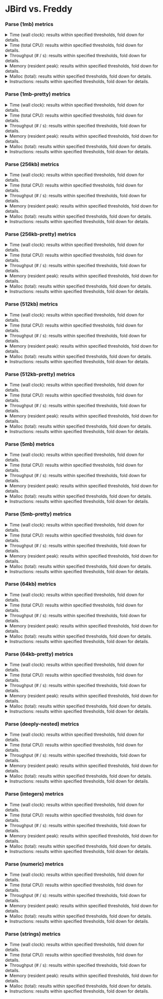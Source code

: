 # JBird vs. Freddy

### Parse (1mb) metrics

<details><summary>Time (wall clock): results within specified thresholds, fold down for details.</summary>
<p>

|         Time (wall clock) (μs) *         |        p0 |       p25 |       p50 |       p75 |       p90 |       p99 |      p100 |   Samples |
|:----------------------------------------:|----------:|----------:|----------:|----------:|----------:|----------:|----------:|----------:|
|                  freddy                  |      3036 |      3301 |      3326 |      3379 |      3469 |      4116 |      4525 |       293 |
|                  jbird                   |      1871 |      2059 |      2079 |      2114 |      2171 |      2601 |      3233 |       466 |
|                    Δ                     |     -1165 |     -1242 |     -1247 |     -1265 |     -1298 |     -1515 |     -1292 |       173 |
|              Improvement %               |        38 |        38 |        37 |        37 |        37 |        37 |        29 |       173 |

<p>
</details>

<details><summary>Time (total CPU): results within specified thresholds, fold down for details.</summary>
<p>

|         Time (total CPU) (μs) *          |        p0 |       p25 |       p50 |       p75 |       p90 |       p99 |      p100 |   Samples |
|:----------------------------------------:|----------:|----------:|----------:|----------:|----------:|----------:|----------:|----------:|
|                  freddy                  |      3037 |      3305 |      3328 |      3383 |      3478 |      4119 |      4530 |       293 |
|                  jbird                   |      1873 |      2062 |      2082 |      2116 |      2173 |      2603 |      3238 |       466 |
|                    Δ                     |     -1164 |     -1243 |     -1246 |     -1267 |     -1305 |     -1516 |     -1292 |       173 |
|              Improvement %               |        38 |        38 |        37 |        37 |        38 |        37 |        29 |       173 |

<p>
</details>

<details><summary>Throughput (# / s): results within specified thresholds, fold down for details.</summary>
<p>

|          Throughput (# / s) (#)          |        p0 |       p25 |       p50 |       p75 |       p90 |       p99 |      p100 |   Samples |
|:----------------------------------------:|----------:|----------:|----------:|----------:|----------:|----------:|----------:|----------:|
|                  freddy                  |       329 |       303 |       301 |       296 |       288 |       243 |       221 |       293 |
|                  jbird                   |       534 |       486 |       481 |       473 |       461 |       385 |       309 |       466 |
|                    Δ                     |       205 |       183 |       180 |       177 |       173 |       142 |        88 |       173 |
|              Improvement %               |        62 |        60 |        60 |        60 |        60 |        58 |        40 |       173 |

<p>
</details>

<details><summary>Memory (resident peak): results within specified thresholds, fold down for details.</summary>
<p>

|        Memory (resident peak) (M)        |        p0 |       p25 |       p50 |       p75 |       p90 |       p99 |      p100 |   Samples |
|:----------------------------------------:|----------:|----------:|----------:|----------:|----------:|----------:|----------:|----------:|
|                  freddy                  |        27 |        29 |        29 |        29 |        29 |        29 |        29 |       293 |
|                  jbird                   |        29 |        31 |        31 |        31 |        31 |        31 |        31 |       466 |
|                    Δ                     |         2 |         2 |         2 |         2 |         2 |         2 |         2 |       173 |
|              Improvement %               |        -7 |        -7 |        -7 |        -7 |        -7 |        -7 |        -7 |       173 |

<p>
</details>

<details><summary>Malloc (total): results within specified thresholds, fold down for details.</summary>
<p>

|           Malloc (total) (K) *           |        p0 |       p25 |       p50 |       p75 |       p90 |       p99 |      p100 |   Samples |
|:----------------------------------------:|----------:|----------:|----------:|----------:|----------:|----------:|----------:|----------:|
|                  freddy                  |        11 |        11 |        11 |        11 |        11 |        11 |        11 |       293 |
|                  jbird                   |        11 |        11 |        11 |        11 |        11 |        11 |        11 |       466 |
|                    Δ                     |         0 |         0 |         0 |         0 |         0 |         0 |         0 |       173 |
|              Improvement %               |         0 |         0 |         0 |         0 |         0 |         0 |         0 |       173 |

<p>
</details>

<details><summary>Instructions: results within specified thresholds, fold down for details.</summary>
<p>

|            Instructions (M) *            |        p0 |       p25 |       p50 |       p75 |       p90 |       p99 |      p100 |   Samples |
|:----------------------------------------:|----------:|----------:|----------:|----------:|----------:|----------:|----------:|----------:|
|                  freddy                  |        67 |        67 |        67 |        67 |        67 |        68 |        68 |       293 |
|                  jbird                   |        47 |        47 |        47 |        47 |        47 |        48 |        49 |       466 |
|                    Δ                     |       -20 |       -20 |       -20 |       -20 |       -20 |       -20 |       -19 |       173 |
|              Improvement %               |        30 |        30 |        30 |        30 |        30 |        29 |        28 |       173 |

<p>
</details>

### Parse (1mb-pretty) metrics

<details><summary>Time (wall clock): results within specified thresholds, fold down for details.</summary>
<p>

|         Time (wall clock) (μs) *         |        p0 |       p25 |       p50 |       p75 |       p90 |       p99 |      p100 |   Samples |
|:----------------------------------------:|----------:|----------:|----------:|----------:|----------:|----------:|----------:|----------:|
|                  freddy                  |      3100 |      3320 |      3348 |      3402 |      3488 |      3787 |      3983 |       293 |
|                  jbird                   |      1922 |      2103 |      2138 |      2185 |      2214 |      2310 |      2339 |       458 |
|                    Δ                     |     -1178 |     -1217 |     -1210 |     -1217 |     -1274 |     -1477 |     -1644 |       165 |
|              Improvement %               |        38 |        37 |        36 |        36 |        37 |        39 |        41 |       165 |

<p>
</details>

<details><summary>Time (total CPU): results within specified thresholds, fold down for details.</summary>
<p>

|         Time (total CPU) (μs) *          |        p0 |       p25 |       p50 |       p75 |       p90 |       p99 |      p100 |   Samples |
|:----------------------------------------:|----------:|----------:|----------:|----------:|----------:|----------:|----------:|----------:|
|                  freddy                  |      3101 |      3324 |      3351 |      3406 |      3492 |      3793 |      3985 |       293 |
|                  jbird                   |      1924 |      2103 |      2140 |      2189 |      2216 |      2312 |      2341 |       458 |
|                    Δ                     |     -1177 |     -1221 |     -1211 |     -1217 |     -1276 |     -1481 |     -1644 |       165 |
|              Improvement %               |        38 |        37 |        36 |        36 |        37 |        39 |        41 |       165 |

<p>
</details>

<details><summary>Throughput (# / s): results within specified thresholds, fold down for details.</summary>
<p>

|          Throughput (# / s) (#)          |        p0 |       p25 |       p50 |       p75 |       p90 |       p99 |      p100 |   Samples |
|:----------------------------------------:|----------:|----------:|----------:|----------:|----------:|----------:|----------:|----------:|
|                  freddy                  |       323 |       301 |       299 |       294 |       287 |       264 |       251 |       293 |
|                  jbird                   |       520 |       476 |       468 |       458 |       452 |       433 |       427 |       458 |
|                    Δ                     |       197 |       175 |       169 |       164 |       165 |       169 |       176 |       165 |
|              Improvement %               |        61 |        58 |        57 |        56 |        57 |        64 |        70 |       165 |

<p>
</details>

<details><summary>Memory (resident peak): results within specified thresholds, fold down for details.</summary>
<p>

|        Memory (resident peak) (M)        |        p0 |       p25 |       p50 |       p75 |       p90 |       p99 |      p100 |   Samples |
|:----------------------------------------:|----------:|----------:|----------:|----------:|----------:|----------:|----------:|----------:|
|                  freddy                  |        27 |        29 |        29 |        29 |        29 |        29 |        29 |       293 |
|                  jbird                   |        29 |        31 |        31 |        31 |        31 |        31 |        31 |       458 |
|                    Δ                     |         2 |         2 |         2 |         2 |         2 |         2 |         2 |       165 |
|              Improvement %               |        -7 |        -7 |        -7 |        -7 |        -7 |        -7 |        -7 |       165 |

<p>
</details>

<details><summary>Malloc (total): results within specified thresholds, fold down for details.</summary>
<p>

|           Malloc (total) (K) *           |        p0 |       p25 |       p50 |       p75 |       p90 |       p99 |      p100 |   Samples |
|:----------------------------------------:|----------:|----------:|----------:|----------:|----------:|----------:|----------:|----------:|
|                  freddy                  |        11 |        11 |        11 |        11 |        11 |        11 |        11 |       293 |
|                  jbird                   |        11 |        11 |        11 |        11 |        11 |        11 |        11 |       458 |
|                    Δ                     |         0 |         0 |         0 |         0 |         0 |         0 |         0 |       165 |
|              Improvement %               |         0 |         0 |         0 |         0 |         0 |         0 |         0 |       165 |

<p>
</details>

<details><summary>Instructions: results within specified thresholds, fold down for details.</summary>
<p>

|            Instructions (M) *            |        p0 |       p25 |       p50 |       p75 |       p90 |       p99 |      p100 |   Samples |
|:----------------------------------------:|----------:|----------:|----------:|----------:|----------:|----------:|----------:|----------:|
|                  freddy                  |        67 |        68 |        68 |        68 |        68 |        69 |        69 |       293 |
|                  jbird                   |        48 |        48 |        48 |        48 |        48 |        50 |        50 |       458 |
|                    Δ                     |       -19 |       -20 |       -20 |       -20 |       -20 |       -19 |       -19 |       165 |
|              Improvement %               |        28 |        29 |        29 |        29 |        29 |        28 |        28 |       165 |

<p>
</details>

### Parse (256kb) metrics

<details><summary>Time (wall clock): results within specified thresholds, fold down for details.</summary>
<p>

|         Time (wall clock) (μs) *         |        p0 |       p25 |       p50 |       p75 |       p90 |       p99 |      p100 |   Samples |
|:----------------------------------------:|----------:|----------:|----------:|----------:|----------:|----------:|----------:|----------:|
|                  freddy                  |       735 |       810 |       819 |       827 |       835 |       867 |       962 |      1163 |
|                  jbird                   |       464 |       511 |       518 |       528 |       537 |       566 |       589 |      1792 |
|                    Δ                     |      -271 |      -299 |      -301 |      -299 |      -298 |      -301 |      -373 |       629 |
|              Improvement %               |        37 |        37 |        37 |        36 |        36 |        35 |        39 |       629 |

<p>
</details>

<details><summary>Time (total CPU): results within specified thresholds, fold down for details.</summary>
<p>

|         Time (total CPU) (μs) *          |        p0 |       p25 |       p50 |       p75 |       p90 |       p99 |      p100 |   Samples |
|:----------------------------------------:|----------:|----------:|----------:|----------:|----------:|----------:|----------:|----------:|
|                  freddy                  |       736 |       812 |       821 |       828 |       838 |       869 |       963 |      1163 |
|                  jbird                   |       466 |       513 |       520 |       530 |       539 |       567 |       594 |      1792 |
|                    Δ                     |      -270 |      -299 |      -301 |      -298 |      -299 |      -302 |      -369 |       629 |
|              Improvement %               |        37 |        37 |        37 |        36 |        36 |        35 |        38 |       629 |

<p>
</details>

<details><summary>Throughput (# / s): results within specified thresholds, fold down for details.</summary>
<p>

|          Throughput (# / s) (#)          |        p0 |       p25 |       p50 |       p75 |       p90 |       p99 |      p100 |   Samples |
|:----------------------------------------:|----------:|----------:|----------:|----------:|----------:|----------:|----------:|----------:|
|                  freddy                  |      1361 |      1234 |      1221 |      1210 |      1198 |      1153 |      1040 |      1163 |
|                  jbird                   |      2154 |      1958 |      1929 |      1895 |      1863 |      1768 |      1697 |      1792 |
|                    Δ                     |       793 |       724 |       708 |       685 |       665 |       615 |       657 |       629 |
|              Improvement %               |        58 |        59 |        58 |        57 |        56 |        53 |        63 |       629 |

<p>
</details>

<details><summary>Memory (resident peak): results within specified thresholds, fold down for details.</summary>
<p>

|        Memory (resident peak) (M)        |        p0 |       p25 |       p50 |       p75 |       p90 |       p99 |      p100 |   Samples |
|:----------------------------------------:|----------:|----------:|----------:|----------:|----------:|----------:|----------:|----------:|
|                  freddy                  |        25 |        26 |        26 |        26 |        26 |        26 |        26 |      1163 |
|                  jbird                   |        26 |        27 |        27 |        27 |        27 |        27 |        27 |      1792 |
|                    Δ                     |         1 |         1 |         1 |         1 |         1 |         1 |         1 |       629 |
|              Improvement %               |        -4 |        -4 |        -4 |        -4 |        -4 |        -4 |        -4 |       629 |

<p>
</details>

<details><summary>Malloc (total): results within specified thresholds, fold down for details.</summary>
<p>

|             Malloc (total) *             |        p0 |       p25 |       p50 |       p75 |       p90 |       p99 |      p100 |   Samples |
|:----------------------------------------:|----------:|----------:|----------:|----------:|----------:|----------:|----------:|----------:|
|                  freddy                  |      2650 |      2650 |      2650 |      2650 |      2650 |      2650 |      2650 |      1163 |
|                  jbird                   |      2636 |      2636 |      2636 |      2636 |      2636 |      2636 |      2636 |      1792 |
|                    Δ                     |       -14 |       -14 |       -14 |       -14 |       -14 |       -14 |       -14 |       629 |
|              Improvement %               |         1 |         1 |         1 |         1 |         1 |         1 |         1 |       629 |

<p>
</details>

<details><summary>Instructions: results within specified thresholds, fold down for details.</summary>
<p>

|            Instructions (M) *            |        p0 |       p25 |       p50 |       p75 |       p90 |       p99 |      p100 |   Samples |
|:----------------------------------------:|----------:|----------:|----------:|----------:|----------:|----------:|----------:|----------:|
|                  freddy                  |        17 |        17 |        17 |        17 |        17 |        17 |        17 |      1163 |
|                  jbird                   |        12 |        12 |        12 |        12 |        12 |        12 |        12 |      1792 |
|                    Δ                     |        -5 |        -5 |        -5 |        -5 |        -5 |        -5 |        -5 |       629 |
|              Improvement %               |        29 |        29 |        29 |        29 |        29 |        29 |        29 |       629 |

<p>
</details>

### Parse (256kb-pretty) metrics

<details><summary>Time (wall clock): results within specified thresholds, fold down for details.</summary>
<p>

|         Time (wall clock) (μs) *         |        p0 |       p25 |       p50 |       p75 |       p90 |       p99 |      p100 |   Samples |
|:----------------------------------------:|----------:|----------:|----------:|----------:|----------:|----------:|----------:|----------:|
|                  freddy                  |       738 |       807 |       815 |       821 |       829 |       849 |       867 |      1170 |
|                  jbird                   |       480 |       521 |       528 |       547 |       562 |       608 |      1099 |      1740 |
|                    Δ                     |      -258 |      -286 |      -287 |      -274 |      -267 |      -241 |       232 |       570 |
|              Improvement %               |        35 |        35 |        35 |        33 |        32 |        28 |       -27 |       570 |

<p>
</details>

<details><summary>Time (total CPU): results within specified thresholds, fold down for details.</summary>
<p>

|         Time (total CPU) (μs) *          |        p0 |       p25 |       p50 |       p75 |       p90 |       p99 |      p100 |   Samples |
|:----------------------------------------:|----------:|----------:|----------:|----------:|----------:|----------:|----------:|----------:|
|                  freddy                  |       740 |       808 |       816 |       823 |       831 |       852 |       864 |      1170 |
|                  jbird                   |       482 |       523 |       530 |       549 |       563 |       610 |       765 |      1740 |
|                    Δ                     |      -258 |      -285 |      -286 |      -274 |      -268 |      -242 |       -99 |       570 |
|              Improvement %               |        35 |        35 |        35 |        33 |        32 |        28 |        11 |       570 |

<p>
</details>

<details><summary>Throughput (# / s): results within specified thresholds, fold down for details.</summary>
<p>

|          Throughput (# / s) (#)          |        p0 |       p25 |       p50 |       p75 |       p90 |       p99 |      p100 |   Samples |
|:----------------------------------------:|----------:|----------:|----------:|----------:|----------:|----------:|----------:|----------:|
|                  freddy                  |      1354 |      1240 |      1228 |      1218 |      1207 |      1178 |      1154 |      1170 |
|                  jbird                   |      2082 |      1919 |      1893 |      1827 |      1781 |      1645 |       910 |      1740 |
|                    Δ                     |       728 |       679 |       665 |       609 |       574 |       467 |      -244 |       570 |
|              Improvement %               |        54 |        55 |        54 |        50 |        48 |        40 |       -21 |       570 |

<p>
</details>

<details><summary>Memory (resident peak): results within specified thresholds, fold down for details.</summary>
<p>

|        Memory (resident peak) (M)        |        p0 |       p25 |       p50 |       p75 |       p90 |       p99 |      p100 |   Samples |
|:----------------------------------------:|----------:|----------:|----------:|----------:|----------:|----------:|----------:|----------:|
|                  freddy                  |        26 |        26 |        26 |        26 |        26 |        26 |        26 |      1170 |
|                  jbird                   |        26 |        27 |        27 |        27 |        27 |        27 |        27 |      1740 |
|                    Δ                     |         0 |         1 |         1 |         1 |         1 |         1 |         1 |       570 |
|              Improvement %               |         0 |        -4 |        -4 |        -4 |        -4 |        -4 |        -4 |       570 |

<p>
</details>

<details><summary>Malloc (total): results within specified thresholds, fold down for details.</summary>
<p>

|             Malloc (total) *             |        p0 |       p25 |       p50 |       p75 |       p90 |       p99 |      p100 |   Samples |
|:----------------------------------------:|----------:|----------:|----------:|----------:|----------:|----------:|----------:|----------:|
|                  freddy                  |      2650 |      2650 |      2650 |      2650 |      2650 |      2650 |      2650 |      1170 |
|                  jbird                   |      2636 |      2636 |      2636 |      2636 |      2636 |      2636 |      2636 |      1740 |
|                    Δ                     |       -14 |       -14 |       -14 |       -14 |       -14 |       -14 |       -14 |       570 |
|              Improvement %               |         1 |         1 |         1 |         1 |         1 |         1 |         1 |       570 |

<p>
</details>

<details><summary>Instructions: results within specified thresholds, fold down for details.</summary>
<p>

|            Instructions (M) *            |        p0 |       p25 |       p50 |       p75 |       p90 |       p99 |      p100 |   Samples |
|:----------------------------------------:|----------:|----------:|----------:|----------:|----------:|----------:|----------:|----------:|
|                  freddy                  |        17 |        17 |        17 |        17 |        17 |        17 |        17 |      1170 |
|                  jbird                   |        12 |        12 |        12 |        12 |        12 |        12 |        13 |      1740 |
|                    Δ                     |        -5 |        -5 |        -5 |        -5 |        -5 |        -5 |        -4 |       570 |
|              Improvement %               |        29 |        29 |        29 |        29 |        29 |        29 |        24 |       570 |

<p>
</details>

### Parse (512kb) metrics

<details><summary>Time (wall clock): results within specified thresholds, fold down for details.</summary>
<p>

|         Time (wall clock) (μs) *         |        p0 |       p25 |       p50 |       p75 |       p90 |       p99 |      p100 |   Samples |
|:----------------------------------------:|----------:|----------:|----------:|----------:|----------:|----------:|----------:|----------:|
|                  freddy                  |      1488 |      1623 |      1634 |      1652 |      1673 |      1723 |      1898 |       596 |
|                  jbird                   |       946 |      1029 |      1036 |      1049 |      1078 |      1117 |      1162 |       926 |
|                    Δ                     |      -542 |      -594 |      -598 |      -603 |      -595 |      -606 |      -736 |       330 |
|              Improvement %               |        36 |        37 |        37 |        37 |        36 |        35 |        39 |       330 |

<p>
</details>

<details><summary>Time (total CPU): results within specified thresholds, fold down for details.</summary>
<p>

|         Time (total CPU) (μs) *          |        p0 |       p25 |       p50 |       p75 |       p90 |       p99 |      p100 |   Samples |
|:----------------------------------------:|----------:|----------:|----------:|----------:|----------:|----------:|----------:|----------:|
|                  freddy                  |      1491 |      1625 |      1637 |      1654 |      1674 |      1725 |      1904 |       596 |
|                  jbird                   |       947 |      1030 |      1038 |      1051 |      1080 |      1119 |      1166 |       926 |
|                    Δ                     |      -544 |      -595 |      -599 |      -603 |      -594 |      -606 |      -738 |       330 |
|              Improvement %               |        36 |        37 |        37 |        36 |        35 |        35 |        39 |       330 |

<p>
</details>

<details><summary>Throughput (# / s): results within specified thresholds, fold down for details.</summary>
<p>

|          Throughput (# / s) (#)          |        p0 |       p25 |       p50 |       p75 |       p90 |       p99 |      p100 |   Samples |
|:----------------------------------------:|----------:|----------:|----------:|----------:|----------:|----------:|----------:|----------:|
|                  freddy                  |       672 |       616 |       612 |       606 |       598 |       580 |       527 |       596 |
|                  jbird                   |      1057 |       973 |       965 |       954 |       928 |       895 |       861 |       926 |
|                    Δ                     |       385 |       357 |       353 |       348 |       330 |       315 |       334 |       330 |
|              Improvement %               |        57 |        58 |        58 |        57 |        55 |        54 |        63 |       330 |

<p>
</details>

<details><summary>Memory (resident peak): results within specified thresholds, fold down for details.</summary>
<p>

|        Memory (resident peak) (M)        |        p0 |       p25 |       p50 |       p75 |       p90 |       p99 |      p100 |   Samples |
|:----------------------------------------:|----------:|----------:|----------:|----------:|----------:|----------:|----------:|----------:|
|                  freddy                  |        26 |        27 |        27 |        27 |        27 |        27 |        27 |       596 |
|                  jbird                   |        26 |        28 |        28 |        28 |        28 |        28 |        28 |       926 |
|                    Δ                     |         0 |         1 |         1 |         1 |         1 |         1 |         1 |       330 |
|              Improvement %               |         0 |        -4 |        -4 |        -4 |        -4 |        -4 |        -4 |       330 |

<p>
</details>

<details><summary>Malloc (total): results within specified thresholds, fold down for details.</summary>
<p>

|             Malloc (total) *             |        p0 |       p25 |       p50 |       p75 |       p90 |       p99 |      p100 |   Samples |
|:----------------------------------------:|----------:|----------:|----------:|----------:|----------:|----------:|----------:|----------:|
|                  freddy                  |      5279 |      5279 |      5279 |      5279 |      5279 |      5279 |      5279 |       596 |
|                  jbird                   |      5270 |      5270 |      5270 |      5270 |      5270 |      5270 |      5270 |       926 |
|                    Δ                     |        -9 |        -9 |        -9 |        -9 |        -9 |        -9 |        -9 |       330 |
|              Improvement %               |         0 |         0 |         0 |         0 |         0 |         0 |         0 |       330 |

<p>
</details>

<details><summary>Instructions: results within specified thresholds, fold down for details.</summary>
<p>

|            Instructions (M) *            |        p0 |       p25 |       p50 |       p75 |       p90 |       p99 |      p100 |   Samples |
|:----------------------------------------:|----------:|----------:|----------:|----------:|----------:|----------:|----------:|----------:|
|                  freddy                  |        33 |        33 |        33 |        33 |        33 |        34 |        34 |       596 |
|                  jbird                   |        24 |        24 |        24 |        24 |        24 |        24 |        25 |       926 |
|                    Δ                     |        -9 |        -9 |        -9 |        -9 |        -9 |       -10 |        -9 |       330 |
|              Improvement %               |        27 |        27 |        27 |        27 |        27 |        29 |        26 |       330 |

<p>
</details>

### Parse (512kb-pretty) metrics

<details><summary>Time (wall clock): results within specified thresholds, fold down for details.</summary>
<p>

|         Time (wall clock) (μs) *         |        p0 |       p25 |       p50 |       p75 |       p90 |       p99 |      p100 |   Samples |
|:----------------------------------------:|----------:|----------:|----------:|----------:|----------:|----------:|----------:|----------:|
|                  freddy                  |      1510 |      1645 |      1654 |      1666 |      1679 |      1723 |      1741 |       590 |
|                  jbird                   |       966 |      1037 |      1056 |      1081 |      1102 |      1150 |      1310 |       909 |
|                    Δ                     |      -544 |      -608 |      -598 |      -585 |      -577 |      -573 |      -431 |       319 |
|              Improvement %               |        36 |        37 |        36 |        35 |        34 |        33 |        25 |       319 |

<p>
</details>

<details><summary>Time (total CPU): results within specified thresholds, fold down for details.</summary>
<p>

|         Time (total CPU) (μs) *          |        p0 |       p25 |       p50 |       p75 |       p90 |       p99 |      p100 |   Samples |
|:----------------------------------------:|----------:|----------:|----------:|----------:|----------:|----------:|----------:|----------:|
|                  freddy                  |      1511 |      1647 |      1656 |      1668 |      1681 |      1726 |      1744 |       590 |
|                  jbird                   |       967 |      1039 |      1058 |      1083 |      1104 |      1151 |      1263 |       909 |
|                    Δ                     |      -544 |      -608 |      -598 |      -585 |      -577 |      -575 |      -481 |       319 |
|              Improvement %               |        36 |        37 |        36 |        35 |        34 |        33 |        28 |       319 |

<p>
</details>

<details><summary>Throughput (# / s): results within specified thresholds, fold down for details.</summary>
<p>

|          Throughput (# / s) (#)          |        p0 |       p25 |       p50 |       p75 |       p90 |       p99 |      p100 |   Samples |
|:----------------------------------------:|----------:|----------:|----------:|----------:|----------:|----------:|----------:|----------:|
|                  freddy                  |       662 |       608 |       605 |       600 |       596 |       580 |       574 |       590 |
|                  jbird                   |      1036 |       964 |       948 |       925 |       908 |       870 |       764 |       909 |
|                    Δ                     |       374 |       356 |       343 |       325 |       312 |       290 |       190 |       319 |
|              Improvement %               |        56 |        59 |        57 |        54 |        52 |        50 |        33 |       319 |

<p>
</details>

<details><summary>Memory (resident peak): results within specified thresholds, fold down for details.</summary>
<p>

|        Memory (resident peak) (M)        |        p0 |       p25 |       p50 |       p75 |       p90 |       p99 |      p100 |   Samples |
|:----------------------------------------:|----------:|----------:|----------:|----------:|----------:|----------:|----------:|----------:|
|                  freddy                  |        26 |        27 |        27 |        27 |        27 |        27 |        27 |       590 |
|                  jbird                   |        26 |        28 |        28 |        28 |        28 |        28 |        28 |       909 |
|                    Δ                     |         0 |         1 |         1 |         1 |         1 |         1 |         1 |       319 |
|              Improvement %               |         0 |        -4 |        -4 |        -4 |        -4 |        -4 |        -4 |       319 |

<p>
</details>

<details><summary>Malloc (total): results within specified thresholds, fold down for details.</summary>
<p>

|             Malloc (total) *             |        p0 |       p25 |       p50 |       p75 |       p90 |       p99 |      p100 |   Samples |
|:----------------------------------------:|----------:|----------:|----------:|----------:|----------:|----------:|----------:|----------:|
|                  freddy                  |      5279 |      5279 |      5279 |      5279 |      5279 |      5279 |      5279 |       590 |
|                  jbird                   |      5270 |      5270 |      5270 |      5270 |      5270 |      5270 |      5270 |       909 |
|                    Δ                     |        -9 |        -9 |        -9 |        -9 |        -9 |        -9 |        -9 |       319 |
|              Improvement %               |         0 |         0 |         0 |         0 |         0 |         0 |         0 |       319 |

<p>
</details>

<details><summary>Instructions: results within specified thresholds, fold down for details.</summary>
<p>

|            Instructions (M) *            |        p0 |       p25 |       p50 |       p75 |       p90 |       p99 |      p100 |   Samples |
|:----------------------------------------:|----------:|----------:|----------:|----------:|----------:|----------:|----------:|----------:|
|                  freddy                  |        34 |        34 |        34 |        34 |        34 |        34 |        34 |       590 |
|                  jbird                   |        24 |        24 |        24 |        24 |        24 |        25 |        25 |       909 |
|                    Δ                     |       -10 |       -10 |       -10 |       -10 |       -10 |        -9 |        -9 |       319 |
|              Improvement %               |        29 |        29 |        29 |        29 |        29 |        26 |        26 |       319 |

<p>
</details>

### Parse (5mb) metrics

<details><summary>Time (wall clock): results within specified thresholds, fold down for details.</summary>
<p>

|         Time (wall clock) (ms) *         |        p0 |       p25 |       p50 |       p75 |       p90 |       p99 |      p100 |   Samples |
|:----------------------------------------:|----------:|----------:|----------:|----------:|----------:|----------:|----------:|----------:|
|                  freddy                  |        16 |        16 |        17 |        17 |        17 |        18 |        18 |        61 |
|                  jbird                   |        11 |        11 |        11 |        12 |        12 |        13 |        13 |        86 |
|                    Δ                     |        -5 |        -5 |        -6 |        -5 |        -5 |        -5 |        -5 |        25 |
|              Improvement %               |        31 |        31 |        35 |        29 |        29 |        28 |        28 |        25 |

<p>
</details>

<details><summary>Time (total CPU): results within specified thresholds, fold down for details.</summary>
<p>

|         Time (total CPU) (ms) *          |        p0 |       p25 |       p50 |       p75 |       p90 |       p99 |      p100 |   Samples |
|:----------------------------------------:|----------:|----------:|----------:|----------:|----------:|----------:|----------:|----------:|
|                  freddy                  |        16 |        16 |        17 |        17 |        17 |        17 |        17 |        61 |
|                  jbird                   |        11 |        11 |        11 |        12 |        12 |        12 |        12 |        86 |
|                    Δ                     |        -5 |        -5 |        -6 |        -5 |        -5 |        -5 |        -5 |        25 |
|              Improvement %               |        31 |        31 |        35 |        29 |        29 |        29 |        29 |        25 |

<p>
</details>

<details><summary>Throughput (# / s): results within specified thresholds, fold down for details.</summary>
<p>

|          Throughput (# / s) (#)          |        p0 |       p25 |       p50 |       p75 |       p90 |       p99 |      p100 |   Samples |
|:----------------------------------------:|----------:|----------:|----------:|----------:|----------:|----------:|----------:|----------:|
|                  freddy                  |        62 |        61 |        61 |        60 |        60 |        57 |        57 |        61 |
|                  jbird                   |        93 |        88 |        87 |        87 |        85 |        78 |        78 |        86 |
|                    Δ                     |        31 |        27 |        26 |        27 |        25 |        21 |        21 |        25 |
|              Improvement %               |        50 |        44 |        43 |        45 |        42 |        37 |        37 |        25 |

<p>
</details>

<details><summary>Memory (resident peak): results within specified thresholds, fold down for details.</summary>
<p>

|        Memory (resident peak) (M)        |        p0 |       p25 |       p50 |       p75 |       p90 |       p99 |      p100 |   Samples |
|:----------------------------------------:|----------:|----------:|----------:|----------:|----------:|----------:|----------:|----------:|
|                  freddy                  |        35 |        41 |        41 |        41 |        41 |        41 |        41 |        61 |
|                  jbird                   |        28 |        50 |        50 |        50 |        50 |        50 |        50 |        86 |
|                    Δ                     |        -7 |         9 |         9 |         9 |         9 |         9 |         9 |        25 |
|              Improvement %               |        20 |       -22 |       -22 |       -22 |       -22 |       -22 |       -22 |        25 |

<p>
</details>

<details><summary>Malloc (total): results within specified thresholds, fold down for details.</summary>
<p>

|           Malloc (total) (K) *           |        p0 |       p25 |       p50 |       p75 |       p90 |       p99 |      p100 |   Samples |
|:----------------------------------------:|----------:|----------:|----------:|----------:|----------:|----------:|----------:|----------:|
|                  freddy                  |        53 |        53 |        53 |        53 |        53 |        53 |        53 |        61 |
|                  jbird                   |        53 |        53 |        53 |        53 |        53 |        53 |        53 |        86 |
|                    Δ                     |         0 |         0 |         0 |         0 |         0 |         0 |         0 |        25 |
|              Improvement %               |         0 |         0 |         0 |         0 |         0 |         0 |         0 |        25 |

<p>
</details>

<details><summary>Instructions: results within specified thresholds, fold down for details.</summary>
<p>

|            Instructions (M) *            |        p0 |       p25 |       p50 |       p75 |       p90 |       p99 |      p100 |   Samples |
|:----------------------------------------:|----------:|----------:|----------:|----------:|----------:|----------:|----------:|----------:|
|                  freddy                  |       332 |       333 |       333 |       333 |       333 |       337 |       337 |        61 |
|                  jbird                   |       246 |       246 |       246 |       246 |       246 |       251 |       251 |        86 |
|                    Δ                     |       -86 |       -87 |       -87 |       -87 |       -87 |       -86 |       -86 |        25 |
|              Improvement %               |        26 |        26 |        26 |        26 |        26 |        26 |        26 |        25 |

<p>
</details>

### Parse (5mb-pretty) metrics

<details><summary>Time (wall clock): results within specified thresholds, fold down for details.</summary>
<p>

|         Time (wall clock) (ms) *         |        p0 |       p25 |       p50 |       p75 |       p90 |       p99 |      p100 |   Samples |
|:----------------------------------------:|----------:|----------:|----------:|----------:|----------:|----------:|----------:|----------:|
|                  freddy                  |        16 |        17 |        17 |        17 |        17 |        18 |        18 |        60 |
|                  jbird                   |        11 |        12 |        12 |        12 |        12 |        13 |        13 |        84 |
|                    Δ                     |        -5 |        -5 |        -5 |        -5 |        -5 |        -5 |        -5 |        24 |
|              Improvement %               |        31 |        29 |        29 |        29 |        29 |        28 |        28 |        24 |

<p>
</details>

<details><summary>Time (total CPU): results within specified thresholds, fold down for details.</summary>
<p>

|         Time (total CPU) (ms) *          |        p0 |       p25 |       p50 |       p75 |       p90 |       p99 |      p100 |   Samples |
|:----------------------------------------:|----------:|----------:|----------:|----------:|----------:|----------:|----------:|----------:|
|                  freddy                  |        16 |        17 |        17 |        17 |        17 |        18 |        18 |        60 |
|                  jbird                   |        11 |        12 |        12 |        12 |        12 |        13 |        13 |        84 |
|                    Δ                     |        -5 |        -5 |        -5 |        -5 |        -5 |        -5 |        -5 |        24 |
|              Improvement %               |        31 |        29 |        29 |        29 |        29 |        28 |        28 |        24 |

<p>
</details>

<details><summary>Throughput (# / s): results within specified thresholds, fold down for details.</summary>
<p>

|          Throughput (# / s) (#)          |        p0 |       p25 |       p50 |       p75 |       p90 |       p99 |      p100 |   Samples |
|:----------------------------------------:|----------:|----------:|----------:|----------:|----------:|----------:|----------:|----------:|
|                  freddy                  |        62 |        60 |        60 |        60 |        59 |        56 |        56 |        60 |
|                  jbird                   |        89 |        86 |        85 |        83 |        82 |        76 |        76 |        84 |
|                    Δ                     |        27 |        26 |        25 |        23 |        23 |        20 |        20 |        24 |
|              Improvement %               |        44 |        43 |        42 |        38 |        39 |        36 |        36 |        24 |

<p>
</details>

<details><summary>Memory (resident peak): results within specified thresholds, fold down for details.</summary>
<p>

|        Memory (resident peak) (M)        |        p0 |       p25 |       p50 |       p75 |       p90 |       p99 |      p100 |   Samples |
|:----------------------------------------:|----------:|----------:|----------:|----------:|----------:|----------:|----------:|----------:|
|                  freddy                  |        35 |        39 |        39 |        40 |        41 |        41 |        41 |        60 |
|                  jbird                   |        28 |        51 |        51 |        52 |        52 |        52 |        52 |        84 |
|                    Δ                     |        -7 |        12 |        12 |        12 |        11 |        11 |        11 |        24 |
|              Improvement %               |        20 |       -31 |       -31 |       -30 |       -27 |       -27 |       -27 |        24 |

<p>
</details>

<details><summary>Malloc (total): results within specified thresholds, fold down for details.</summary>
<p>

|           Malloc (total) (K) *           |        p0 |       p25 |       p50 |       p75 |       p90 |       p99 |      p100 |   Samples |
|:----------------------------------------:|----------:|----------:|----------:|----------:|----------:|----------:|----------:|----------:|
|                  freddy                  |        53 |        53 |        53 |        53 |        53 |        53 |        53 |        60 |
|                  jbird                   |        53 |        53 |        53 |        53 |        53 |        53 |        53 |        84 |
|                    Δ                     |         0 |         0 |         0 |         0 |         0 |         0 |         0 |        24 |
|              Improvement %               |         0 |         0 |         0 |         0 |         0 |         0 |         0 |        24 |

<p>
</details>

<details><summary>Instructions: results within specified thresholds, fold down for details.</summary>
<p>

|            Instructions (M) *            |        p0 |       p25 |       p50 |       p75 |       p90 |       p99 |      p100 |   Samples |
|:----------------------------------------:|----------:|----------:|----------:|----------:|----------:|----------:|----------:|----------:|
|                  freddy                  |       338 |       339 |       339 |       339 |       339 |       345 |       345 |        60 |
|                  jbird                   |       252 |       252 |       252 |       252 |       252 |       261 |       261 |        84 |
|                    Δ                     |       -86 |       -87 |       -87 |       -87 |       -87 |       -84 |       -84 |        24 |
|              Improvement %               |        25 |        26 |        26 |        26 |        26 |        24 |        24 |        24 |

<p>
</details>

### Parse (64kb) metrics

<details><summary>Time (wall clock): results within specified thresholds, fold down for details.</summary>
<p>

|         Time (wall clock) (μs) *         |        p0 |       p25 |       p50 |       p75 |       p90 |       p99 |      p100 |   Samples |
|:----------------------------------------:|----------:|----------:|----------:|----------:|----------:|----------:|----------:|----------:|
|                  freddy                  |       184 |       204 |       207 |       210 |       213 |       226 |       254 |      4078 |
|                  jbird                   |       116 |       127 |       131 |       133 |       136 |       145 |       178 |      5987 |
|                    Δ                     |       -68 |       -77 |       -76 |       -77 |       -77 |       -81 |       -76 |      1909 |
|              Improvement %               |        37 |        38 |        37 |        37 |        36 |        36 |        30 |      1909 |

<p>
</details>

<details><summary>Time (total CPU): results within specified thresholds, fold down for details.</summary>
<p>

|         Time (total CPU) (μs) *          |        p0 |       p25 |       p50 |       p75 |       p90 |       p99 |      p100 |   Samples |
|:----------------------------------------:|----------:|----------:|----------:|----------:|----------:|----------:|----------:|----------:|
|                  freddy                  |       186 |       205 |       209 |       212 |       215 |       228 |       256 |      4078 |
|                  jbird                   |       117 |       129 |       133 |       135 |       137 |       148 |       180 |      5987 |
|                    Δ                     |       -69 |       -76 |       -76 |       -77 |       -78 |       -80 |       -76 |      1909 |
|              Improvement %               |        37 |        37 |        36 |        36 |        36 |        35 |        30 |      1909 |

<p>
</details>

<details><summary>Throughput (# / s): results within specified thresholds, fold down for details.</summary>
<p>

|          Throughput (# / s) (#)          |        p0 |       p25 |       p50 |       p75 |       p90 |       p99 |      p100 |   Samples |
|:----------------------------------------:|----------:|----------:|----------:|----------:|----------:|----------:|----------:|----------:|
|                  freddy                  |      5420 |      4919 |      4823 |      4755 |      4695 |      4419 |      3936 |      4078 |
|                  jbird                   |      8618 |      7871 |      7627 |      7507 |      7379 |      6903 |      5622 |      5987 |
|                    Δ                     |      3198 |      2952 |      2804 |      2752 |      2684 |      2484 |      1686 |      1909 |
|              Improvement %               |        59 |        60 |        58 |        58 |        57 |        56 |        43 |      1909 |

<p>
</details>

<details><summary>Memory (resident peak): results within specified thresholds, fold down for details.</summary>
<p>

|        Memory (resident peak) (M)        |        p0 |       p25 |       p50 |       p75 |       p90 |       p99 |      p100 |   Samples |
|:----------------------------------------:|----------:|----------:|----------:|----------:|----------:|----------:|----------:|----------:|
|                  freddy                  |        25 |        25 |        25 |        25 |        25 |        25 |        25 |      4078 |
|                  jbird                   |        25 |        25 |        26 |        26 |        26 |        26 |        26 |      5987 |
|                    Δ                     |         0 |         0 |         1 |         1 |         1 |         1 |         1 |      1909 |
|              Improvement %               |         0 |         0 |        -4 |        -4 |        -4 |        -4 |        -4 |      1909 |

<p>
</details>

<details><summary>Malloc (total): results within specified thresholds, fold down for details.</summary>
<p>

|             Malloc (total) *             |        p0 |       p25 |       p50 |       p75 |       p90 |       p99 |      p100 |   Samples |
|:----------------------------------------:|----------:|----------:|----------:|----------:|----------:|----------:|----------:|----------:|
|                  freddy                  |       674 |       674 |       674 |       674 |       674 |       674 |       674 |      4078 |
|                  jbird                   |       662 |       662 |       662 |       662 |       662 |       662 |       662 |      5987 |
|                    Δ                     |       -12 |       -12 |       -12 |       -12 |       -12 |       -12 |       -12 |      1909 |
|              Improvement %               |         2 |         2 |         2 |         2 |         2 |         2 |         2 |      1909 |

<p>
</details>

<details><summary>Instructions: results within specified thresholds, fold down for details.</summary>
<p>

|            Instructions (K) *            |        p0 |       p25 |       p50 |       p75 |       p90 |       p99 |      p100 |   Samples |
|:----------------------------------------:|----------:|----------:|----------:|----------:|----------:|----------:|----------:|----------:|
|                  freddy                  |      4155 |      4157 |      4157 |      4157 |      4157 |      4223 |      4430 |      4078 |
|                  jbird                   |      2959 |      2959 |      2959 |      2959 |      2961 |      3033 |      3110 |      5987 |
|                    Δ                     |     -1196 |     -1198 |     -1198 |     -1198 |     -1196 |     -1190 |     -1320 |      1909 |
|              Improvement %               |        29 |        29 |        29 |        29 |        29 |        28 |        30 |      1909 |

<p>
</details>

### Parse (64kb-pretty) metrics

<details><summary>Time (wall clock): results within specified thresholds, fold down for details.</summary>
<p>

|         Time (wall clock) (μs) *         |        p0 |       p25 |       p50 |       p75 |       p90 |       p99 |      p100 |   Samples |
|:----------------------------------------:|----------:|----------:|----------:|----------:|----------:|----------:|----------:|----------:|
|                  freddy                  |       186 |       205 |       209 |       212 |       214 |       226 |       252 |      4056 |
|                  jbird                   |       120 |       131 |       134 |       137 |       139 |       148 |       177 |      5870 |
|                    Δ                     |       -66 |       -74 |       -75 |       -75 |       -75 |       -78 |       -75 |      1814 |
|              Improvement %               |        35 |        36 |        36 |        35 |        35 |        35 |        30 |      1814 |

<p>
</details>

<details><summary>Time (total CPU): results within specified thresholds, fold down for details.</summary>
<p>

|         Time (total CPU) (μs) *          |        p0 |       p25 |       p50 |       p75 |       p90 |       p99 |      p100 |   Samples |
|:----------------------------------------:|----------:|----------:|----------:|----------:|----------:|----------:|----------:|----------:|
|                  freddy                  |       187 |       206 |       211 |       213 |       216 |       228 |       245 |      4056 |
|                  jbird                   |       122 |       132 |       136 |       138 |       140 |       150 |       176 |      5870 |
|                    Δ                     |       -65 |       -74 |       -75 |       -75 |       -76 |       -78 |       -69 |      1814 |
|              Improvement %               |        35 |        36 |        36 |        35 |        35 |        34 |        28 |      1814 |

<p>
</details>

<details><summary>Throughput (# / s): results within specified thresholds, fold down for details.</summary>
<p>

|          Throughput (# / s) (#)          |        p0 |       p25 |       p50 |       p75 |       p90 |       p99 |      p100 |   Samples |
|:----------------------------------------:|----------:|----------:|----------:|----------:|----------:|----------:|----------:|----------:|
|                  freddy                  |      5376 |      4883 |      4783 |      4731 |      4671 |      4427 |      3963 |      4056 |
|                  jbird                   |      8328 |      7663 |      7443 |      7327 |      7219 |      6779 |      5652 |      5870 |
|                    Δ                     |      2952 |      2780 |      2660 |      2596 |      2548 |      2352 |      1689 |      1814 |
|              Improvement %               |        55 |        57 |        56 |        55 |        55 |        53 |        43 |      1814 |

<p>
</details>

<details><summary>Memory (resident peak): results within specified thresholds, fold down for details.</summary>
<p>

|        Memory (resident peak) (M)        |        p0 |       p25 |       p50 |       p75 |       p90 |       p99 |      p100 |   Samples |
|:----------------------------------------:|----------:|----------:|----------:|----------:|----------:|----------:|----------:|----------:|
|                  freddy                  |        25 |        25 |        25 |        25 |        25 |        25 |        25 |      4056 |
|                  jbird                   |        25 |        25 |        26 |        26 |        26 |        26 |        26 |      5870 |
|                    Δ                     |         0 |         0 |         1 |         1 |         1 |         1 |         1 |      1814 |
|              Improvement %               |         0 |         0 |        -4 |        -4 |        -4 |        -4 |        -4 |      1814 |

<p>
</details>

<details><summary>Malloc (total): results within specified thresholds, fold down for details.</summary>
<p>

|             Malloc (total) *             |        p0 |       p25 |       p50 |       p75 |       p90 |       p99 |      p100 |   Samples |
|:----------------------------------------:|----------:|----------:|----------:|----------:|----------:|----------:|----------:|----------:|
|                  freddy                  |       674 |       674 |       674 |       674 |       674 |       674 |       674 |      4056 |
|                  jbird                   |       662 |       662 |       662 |       662 |       662 |       662 |       662 |      5870 |
|                    Δ                     |       -12 |       -12 |       -12 |       -12 |       -12 |       -12 |       -12 |      1814 |
|              Improvement %               |         2 |         2 |         2 |         2 |         2 |         2 |         2 |      1814 |

<p>
</details>

<details><summary>Instructions: results within specified thresholds, fold down for details.</summary>
<p>

|            Instructions (K) *            |        p0 |       p25 |       p50 |       p75 |       p90 |       p99 |      p100 |   Samples |
|:----------------------------------------:|----------:|----------:|----------:|----------:|----------:|----------:|----------:|----------:|
|                  freddy                  |      4228 |      4231 |      4231 |      4231 |      4231 |      4297 |      4311 |      4056 |
|                  jbird                   |      3017 |      3017 |      3019 |      3019 |      3019 |      3090 |      3162 |      5870 |
|                    Δ                     |     -1211 |     -1214 |     -1212 |     -1212 |     -1212 |     -1207 |     -1149 |      1814 |
|              Improvement %               |        29 |        29 |        29 |        29 |        29 |        28 |        27 |      1814 |

<p>
</details>

### Parse (deeply-nested) metrics

<details><summary>Time (wall clock): results within specified thresholds, fold down for details.</summary>
<p>

|         Time (wall clock) (μs) *         |        p0 |       p25 |       p50 |       p75 |       p90 |       p99 |      p100 |   Samples |
|:----------------------------------------:|----------:|----------:|----------:|----------:|----------:|----------:|----------:|----------:|
|                  freddy                  |        54 |        62 |        63 |        64 |        65 |        75 |        97 |     10287 |
|                  jbird                   |        58 |        62 |        65 |        66 |        66 |        74 |        94 |     10400 |
|                    Δ                     |         4 |         0 |         2 |         2 |         1 |        -1 |        -3 |       113 |
|              Improvement %               |        -7 |         0 |        -3 |        -3 |        -2 |         1 |         3 |       113 |

<p>
</details>

<details><summary>Time (total CPU): results within specified thresholds, fold down for details.</summary>
<p>

|         Time (total CPU) (μs) *          |        p0 |       p25 |       p50 |       p75 |       p90 |       p99 |      p100 |   Samples |
|:----------------------------------------:|----------:|----------:|----------:|----------:|----------:|----------:|----------:|----------:|
|                  freddy                  |        56 |        63 |        65 |        65 |        67 |        77 |       108 |     10287 |
|                  jbird                   |        59 |        63 |        67 |        67 |        68 |        76 |        98 |     10400 |
|                    Δ                     |         3 |         0 |         2 |         2 |         1 |        -1 |       -10 |       113 |
|              Improvement %               |        -5 |         0 |        -3 |        -3 |        -1 |         1 |         9 |       113 |

<p>
</details>

<details><summary>Throughput (# / s): results within specified thresholds, fold down for details.</summary>
<p>

|          Throughput (# / s) (K)          |        p0 |       p25 |       p50 |       p75 |       p90 |       p99 |      p100 |   Samples |
|:----------------------------------------:|----------:|----------:|----------:|----------:|----------:|----------:|----------:|----------:|
|                  freddy                  |        18 |        16 |        16 |        16 |        15 |        13 |        10 |     10287 |
|                  jbird                   |        17 |        16 |        15 |        15 |        15 |        13 |        11 |     10400 |
|                    Δ                     |        -1 |         0 |        -1 |        -1 |         0 |         0 |         1 |       113 |
|              Improvement %               |        -6 |         0 |        -6 |        -6 |         0 |         0 |        10 |       113 |

<p>
</details>

<details><summary>Memory (resident peak): results within specified thresholds, fold down for details.</summary>
<p>

|        Memory (resident peak) (M)        |        p0 |       p25 |       p50 |       p75 |       p90 |       p99 |      p100 |   Samples |
|:----------------------------------------:|----------:|----------:|----------:|----------:|----------:|----------:|----------:|----------:|
|                  freddy                  |        25 |        25 |        25 |        25 |        25 |        25 |        25 |     10287 |
|                  jbird                   |        25 |        25 |        25 |        25 |        25 |        25 |        25 |     10400 |
|                    Δ                     |         0 |         0 |         0 |         0 |         0 |         0 |         0 |       113 |
|              Improvement %               |         0 |         0 |         0 |         0 |         0 |         0 |         0 |       113 |

<p>
</details>

<details><summary>Malloc (total): results within specified thresholds, fold down for details.</summary>
<p>

|             Malloc (total) *             |        p0 |       p25 |       p50 |       p75 |       p90 |       p99 |      p100 |   Samples |
|:----------------------------------------:|----------:|----------:|----------:|----------:|----------:|----------:|----------:|----------:|
|                  freddy                  |       308 |       308 |       308 |       308 |       308 |       308 |       308 |     10287 |
|                  jbird                   |       153 |       153 |       153 |       153 |       153 |       153 |       153 |     10400 |
|                    Δ                     |      -155 |      -155 |      -155 |      -155 |      -155 |      -155 |      -155 |       113 |
|              Improvement %               |        50 |        50 |        50 |        50 |        50 |        50 |        50 |       113 |

<p>
</details>

<details><summary>Instructions: results within specified thresholds, fold down for details.</summary>
<p>

|            Instructions (K) *            |        p0 |       p25 |       p50 |       p75 |       p90 |       p99 |      p100 |   Samples |
|:----------------------------------------:|----------:|----------:|----------:|----------:|----------:|----------:|----------:|----------:|
|                  freddy                  |      1615 |      1616 |      1616 |      1616 |      1617 |      1650 |      1664 |     10287 |
|                  jbird                   |      1612 |      1613 |      1613 |      1613 |      1613 |      1641 |      1666 |     10400 |
|                    Δ                     |        -3 |        -3 |        -3 |        -3 |        -4 |        -9 |         2 |       113 |
|              Improvement %               |         0 |         0 |         0 |         0 |         0 |         1 |         0 |       113 |

<p>
</details>

### Parse (integers) metrics

<details><summary>Time (wall clock): results within specified thresholds, fold down for details.</summary>
<p>

|         Time (wall clock) (μs) *         |        p0 |       p25 |       p50 |       p75 |       p90 |       p99 |      p100 |   Samples |
|:----------------------------------------:|----------:|----------:|----------:|----------:|----------:|----------:|----------:|----------:|
|                  freddy                  |        91 |       101 |       102 |       103 |       105 |       117 |       157 |      7298 |
|                  jbird                   |        86 |        96 |        98 |        99 |       101 |       114 |       178 |      7739 |
|                    Δ                     |        -5 |        -5 |        -4 |        -4 |        -4 |        -3 |        21 |       441 |
|              Improvement %               |         5 |         5 |         4 |         4 |         4 |         3 |       -13 |       441 |

<p>
</details>

<details><summary>Time (total CPU): results within specified thresholds, fold down for details.</summary>
<p>

|         Time (total CPU) (μs) *          |        p0 |       p25 |       p50 |       p75 |       p90 |       p99 |      p100 |   Samples |
|:----------------------------------------:|----------:|----------:|----------:|----------:|----------:|----------:|----------:|----------:|
|                  freddy                  |        92 |       102 |       103 |       105 |       106 |       119 |       161 |      7298 |
|                  jbird                   |        87 |        97 |       100 |       101 |       103 |       116 |       182 |      7739 |
|                    Δ                     |        -5 |        -5 |        -3 |        -4 |        -3 |        -3 |        21 |       441 |
|              Improvement %               |         5 |         5 |         3 |         4 |         3 |         3 |       -13 |       441 |

<p>
</details>

<details><summary>Throughput (# / s): results within specified thresholds, fold down for details.</summary>
<p>

|          Throughput (# / s) (K)          |        p0 |       p25 |       p50 |       p75 |       p90 |       p99 |      p100 |   Samples |
|:----------------------------------------:|----------:|----------:|----------:|----------:|----------:|----------:|----------:|----------:|
|                  freddy                  |     10999 |      9927 |      9831 |      9703 |      9543 |      8559 |      6366 |      7298 |
|                  jbird                   |     11645 |     10463 |     10191 |     10079 |      9887 |      8799 |      5604 |      7739 |
|                    Δ                     |       646 |       536 |       360 |       376 |       344 |       240 |      -762 |       441 |
|              Improvement %               |         6 |         5 |         4 |         4 |         4 |         3 |       -12 |       441 |

<p>
</details>

<details><summary>Memory (resident peak): results within specified thresholds, fold down for details.</summary>
<p>

|        Memory (resident peak) (M)        |        p0 |       p25 |       p50 |       p75 |       p90 |       p99 |      p100 |   Samples |
|:----------------------------------------:|----------:|----------:|----------:|----------:|----------:|----------:|----------:|----------:|
|                  freddy                  |        25 |        26 |        26 |        26 |        26 |        26 |        26 |      7298 |
|                  jbird                   |        25 |        26 |        26 |        26 |        26 |        26 |        26 |      7739 |
|                    Δ                     |         0 |         0 |         0 |         0 |         0 |         0 |         0 |       441 |
|              Improvement %               |         0 |         0 |         0 |         0 |         0 |         0 |         0 |       441 |

<p>
</details>

<details><summary>Malloc (total): results within specified thresholds, fold down for details.</summary>
<p>

|             Malloc (total) *             |        p0 |       p25 |       p50 |       p75 |       p90 |       p99 |      p100 |   Samples |
|:----------------------------------------:|----------:|----------:|----------:|----------:|----------:|----------:|----------:|----------:|
|                  freddy                  |       216 |       216 |       216 |       216 |       216 |       216 |       216 |      7298 |
|                  jbird                   |        18 |        18 |        18 |        18 |        18 |        18 |        18 |      7739 |
|                    Δ                     |      -198 |      -198 |      -198 |      -198 |      -198 |      -198 |      -198 |       441 |
|              Improvement %               |        92 |        92 |        92 |        92 |        92 |        92 |        92 |       441 |

<p>
</details>

<details><summary>Instructions: results within specified thresholds, fold down for details.</summary>
<p>

|            Instructions (K) *            |        p0 |       p25 |       p50 |       p75 |       p90 |       p99 |      p100 |   Samples |
|:----------------------------------------:|----------:|----------:|----------:|----------:|----------:|----------:|----------:|----------:|
|                  freddy                  |      2661 |      2662 |      2662 |      2662 |      2664 |      2683 |      2853 |      7298 |
|                  jbird                   |      2546 |      2548 |      2548 |      2548 |      2548 |      2560 |      2789 |      7739 |
|                    Δ                     |      -115 |      -114 |      -114 |      -114 |      -116 |      -123 |       -64 |       441 |
|              Improvement %               |         4 |         4 |         4 |         4 |         4 |         5 |         2 |       441 |

<p>
</details>

### Parse (numeric) metrics

<details><summary>Time (wall clock): results within specified thresholds, fold down for details.</summary>
<p>

|         Time (wall clock) (μs) *         |        p0 |       p25 |       p50 |       p75 |       p90 |       p99 |      p100 |   Samples |
|:----------------------------------------:|----------:|----------:|----------:|----------:|----------:|----------:|----------:|----------:|
|                  freddy                  |        84 |        91 |        95 |        96 |        97 |       108 |       139 |      7829 |
|                  jbird                   |        57 |        63 |        65 |        66 |        67 |        76 |       137 |     10423 |
|                    Δ                     |       -27 |       -28 |       -30 |       -30 |       -30 |       -32 |        -2 |      2594 |
|              Improvement %               |        32 |        31 |        32 |        31 |        31 |        30 |         1 |      2594 |

<p>
</details>

<details><summary>Time (total CPU): results within specified thresholds, fold down for details.</summary>
<p>

|         Time (total CPU) (μs) *          |        p0 |       p25 |       p50 |       p75 |       p90 |       p99 |      p100 |   Samples |
|:----------------------------------------:|----------:|----------:|----------:|----------:|----------:|----------:|----------:|----------:|
|                  freddy                  |        85 |        92 |        97 |        97 |        99 |       110 |       142 |      7829 |
|                  jbird                   |        58 |        65 |        67 |        68 |        69 |        78 |       141 |     10423 |
|                    Δ                     |       -27 |       -27 |       -30 |       -29 |       -30 |       -32 |        -1 |      2594 |
|              Improvement %               |        32 |        29 |        31 |        30 |        30 |        29 |         1 |      2594 |

<p>
</details>

<details><summary>Throughput (# / s): results within specified thresholds, fold down for details.</summary>
<p>

|          Throughput (# / s) (K)          |        p0 |       p25 |       p50 |       p75 |       p90 |       p99 |      p100 |   Samples |
|:----------------------------------------:|----------:|----------:|----------:|----------:|----------:|----------:|----------:|----------:|
|                  freddy                  |        12 |        11 |        11 |        10 |        10 |         9 |         7 |      7829 |
|                  jbird                   |        18 |        16 |        15 |        15 |        15 |        13 |         7 |     10423 |
|                    Δ                     |         6 |         5 |         4 |         5 |         5 |         4 |         0 |      2594 |
|              Improvement %               |        50 |        45 |        36 |        50 |        50 |        44 |         0 |      2594 |

<p>
</details>

<details><summary>Memory (resident peak): results within specified thresholds, fold down for details.</summary>
<p>

|        Memory (resident peak) (M)        |        p0 |       p25 |       p50 |       p75 |       p90 |       p99 |      p100 |   Samples |
|:----------------------------------------:|----------:|----------:|----------:|----------:|----------:|----------:|----------:|----------:|
|                  freddy                  |        25 |        25 |        26 |        26 |        26 |        26 |        26 |      7829 |
|                  jbird                   |        25 |        26 |        26 |        26 |        26 |        26 |        26 |     10423 |
|                    Δ                     |         0 |         1 |         0 |         0 |         0 |         0 |         0 |      2594 |
|              Improvement %               |         0 |        -4 |         0 |         0 |         0 |         0 |         0 |      2594 |

<p>
</details>

<details><summary>Malloc (total): results within specified thresholds, fold down for details.</summary>
<p>

|             Malloc (total) *             |        p0 |       p25 |       p50 |       p75 |       p90 |       p99 |      p100 |   Samples |
|:----------------------------------------:|----------:|----------:|----------:|----------:|----------:|----------:|----------:|----------:|
|                  freddy                  |        13 |        13 |        13 |        13 |        13 |        13 |        13 |      7829 |
|                  jbird                   |        10 |        10 |        10 |        10 |        10 |        10 |        10 |     10423 |
|                    Δ                     |        -3 |        -3 |        -3 |        -3 |        -3 |        -3 |        -3 |      2594 |
|              Improvement %               |        23 |        23 |        23 |        23 |        23 |        23 |        23 |      2594 |

<p>
</details>

<details><summary>Instructions: results within specified thresholds, fold down for details.</summary>
<p>

|            Instructions (K) *            |        p0 |       p25 |       p50 |       p75 |       p90 |       p99 |      p100 |   Samples |
|:----------------------------------------:|----------:|----------:|----------:|----------:|----------:|----------:|----------:|----------:|
|                  freddy                  |      1800 |      1801 |      1801 |      1801 |      1801 |      1808 |      1903 |      7829 |
|                  jbird                   |      1566 |      1567 |      1567 |      1567 |      1567 |      1573 |      1690 |     10423 |
|                    Δ                     |      -234 |      -234 |      -234 |      -234 |      -234 |      -235 |      -213 |      2594 |
|              Improvement %               |        13 |        13 |        13 |        13 |        13 |        13 |        11 |      2594 |

<p>
</details>

### Parse (strings) metrics

<details><summary>Time (wall clock): results within specified thresholds, fold down for details.</summary>
<p>

|         Time (wall clock) (μs) *         |        p0 |       p25 |       p50 |       p75 |       p90 |       p99 |      p100 |   Samples |
|:----------------------------------------:|----------:|----------:|----------:|----------:|----------:|----------:|----------:|----------:|
|                  freddy                  |       105 |       116 |       120 |       122 |       124 |       133 |       151 |      6423 |
|                  jbird                   |        28 |        31 |        32 |        33 |        34 |        40 |        70 |     15018 |
|                    Δ                     |       -77 |       -85 |       -88 |       -89 |       -90 |       -93 |       -81 |      8595 |
|              Improvement %               |        73 |        73 |        73 |        73 |        73 |        70 |        54 |      8595 |

<p>
</details>

<details><summary>Time (total CPU): results within specified thresholds, fold down for details.</summary>
<p>

|         Time (total CPU) (μs) *          |        p0 |       p25 |       p50 |       p75 |       p90 |       p99 |      p100 |   Samples |
|:----------------------------------------:|----------:|----------:|----------:|----------:|----------:|----------:|----------:|----------:|
|                  freddy                  |       106 |       118 |       121 |       123 |       126 |       136 |       153 |      6423 |
|                  jbird                   |        30 |        32 |        34 |        34 |        36 |        42 |        68 |     15018 |
|                    Δ                     |       -76 |       -86 |       -87 |       -89 |       -90 |       -94 |       -85 |      8595 |
|              Improvement %               |        72 |        73 |        72 |        72 |        71 |        69 |        56 |      8595 |

<p>
</details>

<details><summary>Throughput (# / s): results within specified thresholds, fold down for details.</summary>
<p>

|          Throughput (# / s) (K)          |        p0 |       p25 |       p50 |       p75 |       p90 |       p99 |      p100 |   Samples |
|:----------------------------------------:|----------:|----------:|----------:|----------:|----------:|----------:|----------:|----------:|
|                  freddy                  |      9531 |      8615 |      8351 |      8207 |      8063 |      7503 |      6615 |      6423 |
|                  jbird                   |     35140 |     32623 |     31135 |     30575 |     29247 |     24879 |     14328 |     15018 |
|                    Δ                     |     25609 |     24008 |     22784 |     22368 |     21184 |     17376 |      7713 |      8595 |
|              Improvement %               |       269 |       279 |       273 |       273 |       263 |       232 |       117 |      8595 |

<p>
</details>

<details><summary>Memory (resident peak): results within specified thresholds, fold down for details.</summary>
<p>

|        Memory (resident peak) (M)        |        p0 |       p25 |       p50 |       p75 |       p90 |       p99 |      p100 |   Samples |
|:----------------------------------------:|----------:|----------:|----------:|----------:|----------:|----------:|----------:|----------:|
|                  freddy                  |        25 |        25 |        25 |        25 |        25 |        25 |        25 |      6423 |
|                  jbird                   |        25 |        25 |        25 |        25 |        25 |        25 |        25 |     15018 |
|                    Δ                     |         0 |         0 |         0 |         0 |         0 |         0 |         0 |      8595 |
|              Improvement %               |         0 |         0 |         0 |         0 |         0 |         0 |         0 |      8595 |

<p>
</details>

<details><summary>Malloc (total): results within specified thresholds, fold down for details.</summary>
<p>

|             Malloc (total) *             |        p0 |       p25 |       p50 |       p75 |       p90 |       p99 |      p100 |   Samples |
|:----------------------------------------:|----------:|----------:|----------:|----------:|----------:|----------:|----------:|----------:|
|                  freddy                  |        89 |        89 |        89 |        89 |        89 |        89 |        89 |      6423 |
|                  jbird                   |        77 |        77 |        77 |        77 |        77 |        77 |        77 |     15018 |
|                    Δ                     |       -12 |       -12 |       -12 |       -12 |       -12 |       -12 |       -12 |      8595 |
|              Improvement %               |        13 |        13 |        13 |        13 |        13 |        13 |        13 |      8595 |

<p>
</details>

<details><summary>Instructions: results within specified thresholds, fold down for details.</summary>
<p>

|            Instructions (K) *            |        p0 |       p25 |       p50 |       p75 |       p90 |       p99 |      p100 |   Samples |
|:----------------------------------------:|----------:|----------:|----------:|----------:|----------:|----------:|----------:|----------:|
|                  freddy                  |      2103 |      2103 |      2105 |      2105 |      2105 |      2120 |      2281 |      6423 |
|                  jbird                   |       876 |       877 |       877 |       877 |       877 |       882 |       928 |     15018 |
|                    Δ                     |     -1227 |     -1226 |     -1228 |     -1228 |     -1228 |     -1238 |     -1353 |      8595 |
|              Improvement %               |        58 |        58 |        58 |        58 |        58 |        58 |        59 |      8595 |

<p>
</details>

